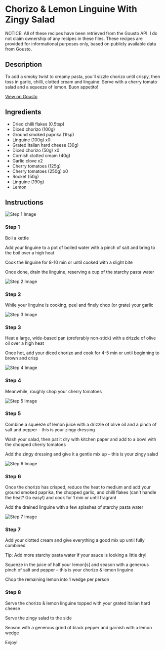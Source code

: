 # Chorizo & Lemon Linguine With Zingy Salad

NOTICE: All of these recipes have been retrieved from the Gousto API. I do not claim ownership of any recipes in these files. These recipes are provided for informational purposes only, based on publicly available data from Gousto.

## Description

To add a smoky twist to creamy pasta, you'll sizzle chorizo until crispy, then toss in garlic, chilli, clotted cream and linguine. Serve with a cherry tomato salad and a squeeze of lemon. Buon appetito!

[View on Gousto](https://www.gousto.co.uk/recipes/cookbook/chorizo-lemon-linguine-with-salad)

## Ingredients

- Dried chilli flakes (0.5tsp)
- Diced chorizo (100g)
- Ground smoked paprika (1tsp)
- Linguine (100g) x0
- Grated Italian hard cheese (30g)
- Diced chorizo (50g) x0
- Cornish clotted cream (40g)
- Garlic clove x2
- Cherry tomatoes (125g)
- Cherry tomatoes (250g) x0
- Rocket (50g)
- Linguine (190g)
- Lemon

## Instructions

![Step 1 Image](https://production-media.gousto.co.uk/cms/recipe-step-image/995.-step-1-x200.jpg)

### Step 1

Boil a kettle

Add your linguine to a pot of boiled water with a pinch of salt and bring to the boil over a high heat

Cook the linguine for 8-10 min or until cooked with a slight bite

Once done, drain the linguine, reserving a cup of the starchy pasta water

![Step 2 Image](https://production-media.gousto.co.uk/cms/recipe-step-image/995.-step-2.new2-x200.jpg)

### Step 2

While your linguine is cooking, peel and finely chop (or grate) your garlic

![Step 3 Image](https://production-media.gousto.co.uk/cms/recipe-step-image/995.-step-3-x200.jpg)

### Step 3

Heat a large, wide-based pan (preferably non-stick) with a drizzle of olive oil over a high heat

Once hot, add your diced chorizo and cook for 4-5 min or until beginning to brown and crisp

![Step 4 Image](https://production-media.gousto.co.uk/cms/recipe-step-image/Halved-cherry-tomatoes-1705660393523-x200.jpg)

### Step 4

Meanwhile, roughly chop your cherry tomatoes

![Step 5 Image](https://production-media.gousto.co.uk/cms/recipe-step-image/995.-step-5-x200.jpg)

### Step 5

Combine a squeeze of lemon juice with a drizzle of olive oil and a pinch of salt and pepper – this is your zingy dressing

Wash your salad, then pat it dry with kitchen paper and add to a bowl with the chopped cherry tomatoes

Add the zingy dressing and give it a gentle mix up – this is your zingy salad

![Step 6 Image](https://production-media.gousto.co.uk/cms/recipe-step-image/995.-step-6-x200.jpg)

### Step 6

Once the chorizo has crisped, reduce the heat to medium and add your ground smoked paprika, the chopped garlic, and chilli flakes (can't handle the heat? Go easy!) and cook for 1 min or until fragrant

Add the drained linguine with a few splashes of starchy pasta water

![Step 7 Image](https://production-media.gousto.co.uk/cms/recipe-step-image/995.-step-7-x200.jpg)

### Step 7

Add your clotted cream and give everything a good mix up until fully combined

Tip: Add more starchy pasta water if your sauce is looking a little dry!

Squeeze in the juice of half your lemon[s] and season with a generous pinch of salt and pepper – this is your chorizo & lemon linguine

Chop the remaining lemon into 1 wedge per person

### Step 8

Serve the chorizo & lemon linguine topped with your grated Italian hard cheese

Serve the zingy salad to the side

Season with a generous grind of black pepper and garnish with a lemon wedge

Enjoy!

